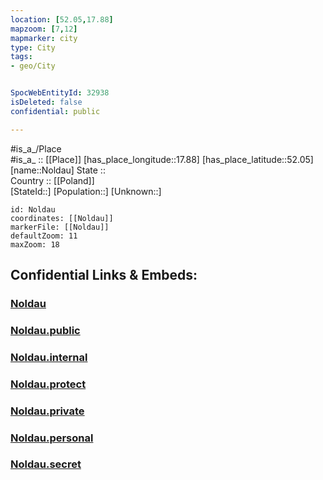 ```yaml
---
location: [52.05,17.88] 
mapzoom: [7,12] 
mapmarker: city 
type: City
tags:
- geo/City


SpocWebEntityId: 32938
isDeleted: false
confidential: public

---
```

#is_a_/Place  
#is_a_ :: [[Place]] 
[has_place_longitude::17.88] 
[has_place_latitude::52.05] 
[name::Noldau] 
State ::  
Country :: [[Poland]]  
[StateId::] 
[Population::] 
[Unknown::] 


```leaflet
id: Noldau
coordinates: [[Noldau]] 
markerFile: [[Noldau]] 
defaultZoom: 11 
maxZoom: 18
```


## Confidential Links & Embeds: 

### [Noldau](/_Standards/Earth/Continent/Europe/Europe~East/Poland/Provinces~Poland/Greater_Poland/City/Noldau.md) 

### [Noldau.public](/_public/Earth/Continent/Europe/Europe~East/Poland/Provinces~Poland/Greater_Poland/City/Noldau.public.md) 

### [Noldau.internal](/_internal/Earth/Continent/Europe/Europe~East/Poland/Provinces~Poland/Greater_Poland/City/Noldau.internal.md) 

### [Noldau.protect](/_protect/Earth/Continent/Europe/Europe~East/Poland/Provinces~Poland/Greater_Poland/City/Noldau.protect.md) 

### [Noldau.private](/_private/Earth/Continent/Europe/Europe~East/Poland/Provinces~Poland/Greater_Poland/City/Noldau.private.md) 

### [Noldau.personal](/_personal/Earth/Continent/Europe/Europe~East/Poland/Provinces~Poland/Greater_Poland/City/Noldau.personal.md) 

### [Noldau.secret](/_secret/Earth/Continent/Europe/Europe~East/Poland/Provinces~Poland/Greater_Poland/City/Noldau.secret.md)

